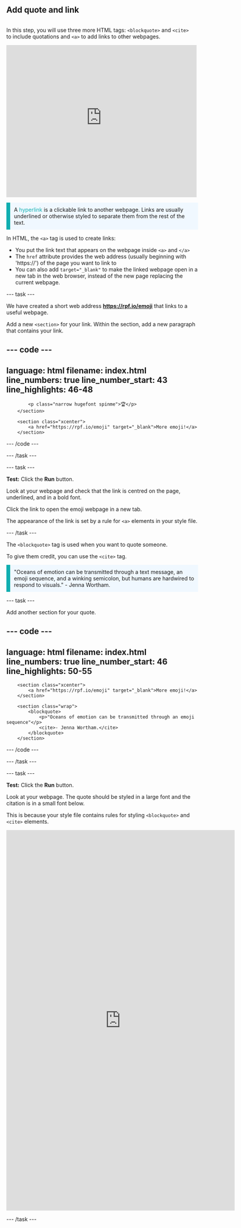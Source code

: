 ## Add quote and link

<div style="display: flex; flex-wrap: wrap">
<div style="flex-basis: 200px; flex-grow: 1; margin-right: 15px;">

In this step, you will use three more HTML tags: `<blockquote>` and `<cite>` to include quotations and `<a>` to add links to other webpages. 

</div>
<div>
<iframe src="https://staging-editor.raspberrypi.org/en/embed/viewer/top-5-emoji-list-step-5" width="500" height="400" frameborder="0" marginwidth="0" marginheight="0" allowfullscreen> </iframe>
</div>
</div>

<p style="border-left: solid; border-width:10px; border-color: #0faeb0; background-color: aliceblue; padding: 10px;">
A <span style="color: #0faeb0">hyperlink</span> is a clickable link to another webpage. Links are usually underlined or otherwise styled to separate them from the rest of the text. 
</p>

In HTML, the `<a>` tag is used to create links: 

+ You put the link text that appears on the webpage inside `<a>` and `</a>` 
+ The `href` attribute provides the web address (usually beginning with 'https://') of the page you want to link to 
+ You can also add `target="_blank"` to make the linked webpage open in a new tab in the web browser, instead of the new page replacing the current webpage. 

--- task ---

We have created a short web address **https://rpf.io/emoji** that links to a useful webpage. 

Add a new `<section>` for your link. Within the section, add a new paragraph that contains your link.

--- code ---
---
language: html
filename: index.html
line_numbers: true
line_number_start: 43
line_highlights: 46-48
---
            <p class="narrow hugefont spinme">🏆</p>         
        </section>

        <section class="xcenter">
            <a href="https://rpf.io/emoji" target="_blank">More emoji!</a>
        </section>

--- /code ---

--- /task ---

--- task ---

**Test:** Click the **Run** button.

Look at your webpage and check that the link is centred on the page, underlined, and in a bold font. 

Click the link to open the emoji webpage in a new tab. 

The appearance of the link is set by a rule for `<a>` elements in your style file. 

--- /task ---

The `<blockquote>` tag is used when you want to quote someone. 

To give them credit, you can use the `<cite>` tag.

<p style="border-left: solid; border-width:10px; border-color: #0faeb0; background-color: aliceblue; padding: 10px;">
"Oceans of emotion can be transmitted through a text message, an emoji sequence, and a winking semicolon, but humans are hardwired to respond to visuals." - Jenna Wortham.
</p>

--- task ---

Add another section for your quote.  

--- code ---
---
language: html
filename: index.html
line_numbers: true
line_number_start: 46
line_highlights: 50-55
---
        <section class="xcenter">
            <a href="https://rpf.io/emoji" target="_blank">More emoji!</a>
        </section>

        <section class="wrap">
            <blockquote>
                <p>"Oceans of emotion can be transmitted through an emoji sequence"</p>
                <cite>- Jenna Wortham.</cite>
            </blockquote>
        </section>

--- /code ---

--- /task ---


--- task ---

**Test:** Click the **Run** button.

Look at your webpage. The quote should be styled in a large font and the citation is in a small font below.

This is because your style file contains rules for styling `<blockquote>` and `<cite>` elements. 

<div>
<iframe src="https://staging-editor.raspberrypi.org/en/embed/viewer/top-5-emoji-list-step-5" width="600" height="1000" frameborder="0" marginwidth="0" marginheight="0" allowfullscreen> </iframe>
</div>

--- /task ---




